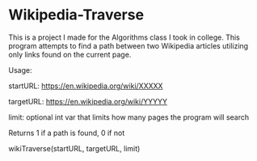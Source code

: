 # Wikipedia-Traverse
This is a project I made for the Algorithms class I took in college.
This program attempts to find a path between two Wikipedia articles
utilizing only links found on the current page. 

Usage:

startURL: https://en.wikipedia.org/wiki/XXXXX

targetURL: https://en.wikipedia.org/wiki/YYYYY

limit: optional int var that limits how many pages the program will search

Returns 1 if a path is found, 0 if not

wikiTraverse(startURL, targetURL, limit)